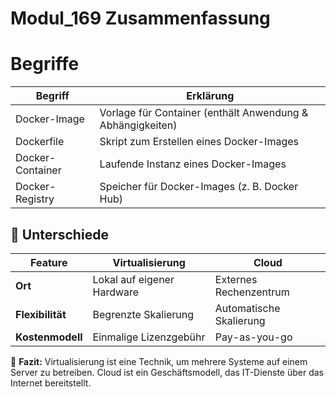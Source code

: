 # Modul_169 Zusammenfassung

# Begriffe

| Begriff          | Erklärung                                                      |
|------------------|----------------------------------------------------------------|
| Docker-Image     | Vorlage für Container (enthält Anwendung & Abhängigkeiten)     |
| Dockerfile       | Skript zum Erstellen eines Docker-Images                       |
| Docker-Container | Laufende Instanz eines Docker-Images                           |
| Docker-Registry  | Speicher für Docker-Images (z. B. Docker Hub)                  |

## 📌 Unterschiede

| **Feature**       | **Virtualisierung** | **Cloud** |
|-----------------|-----------------|----------|
| **Ort**         | Lokal auf eigener Hardware | Externes Rechenzentrum |
| **Flexibilität** | Begrenzte Skalierung | Automatische Skalierung |
| **Kostenmodell** | Einmalige Lizenzgebühr | Pay-as-you-go |

🚀 **Fazit:** Virtualisierung ist eine Technik, um mehrere Systeme auf einem Server zu betreiben. Cloud ist ein Geschäftsmodell, das IT-Dienste über das Internet bereitstellt.

